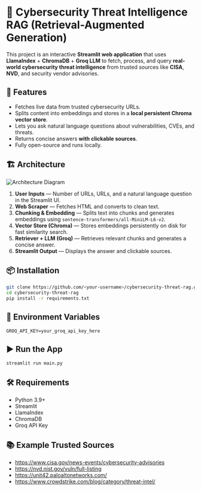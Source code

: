 # 🔐 Cybersecurity Threat Intelligence RAG (Retrieval-Augmented Generation)

This project is an interactive **Streamlit web application** that uses **LlamaIndex** + **ChromaDB** + **Groq LLM** to fetch, process, and query **real-world cybersecurity threat intelligence** from trusted sources like **CISA**, **NVD**, and security vendor advisories.

## 🚀 Features
- Fetches live data from trusted cybersecurity URLs.
- Splits content into embeddings and stores in a **local persistent Chroma vector store**.
- Lets you ask natural language questions about vulnerabilities, CVEs, and threats.
- Returns concise answers **with clickable sources**.
- Fully open-source and runs locally.

## 🏗️ Architecture
![Architecture Diagram](assets/architecture_diagram.png)

1. **User Inputs** — Number of URLs, URLs, and a natural language question in the Streamlit UI.
2. **Web Scraper** — Fetches HTML and converts to clean text.
3. **Chunking & Embedding** — Splits text into chunks and generates embeddings using `sentence-transformers/all-MiniLM-L6-v2`.
4. **Vector Store (Chroma)** — Stores embeddings persistently on disk for fast similarity search.
5. **Retriever + LLM (Groq)** — Retrieves relevant chunks and generates a concise answer.
6. **Streamlit Output** — Displays the answer and clickable sources.

## 📦 Installation

```bash
git clone https://github.com/<your-username>/cybersecurity-threat-rag.git
cd cybersecurity-threat-rag
pip install -r requirements.txt
```

## 🔑 Environment Variables
```env
GROQ_API_KEY=your_groq_api_key_here
```

## ▶️ Run the App
```bash
streamlit run main.py
```

## 🛠️ Requirements
- Python 3.9+
- Streamlit
- LlamaIndex
- ChromaDB
- Groq API Key

## 📚 Example Trusted Sources
- https://www.cisa.gov/news-events/cybersecurity-advisories
- https://nvd.nist.gov/vuln/full-listing
- https://unit42.paloaltonetworks.com/
- https://www.crowdstrike.com/blog/category/threat-intel/
